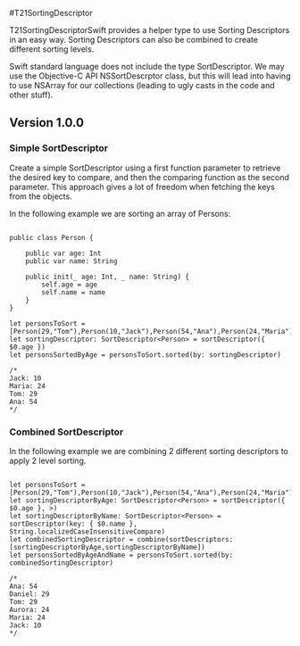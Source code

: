 #T21SortingDescriptor

T21SortingDescriptorSwift provides a helper type to use Sorting Descriptors in an easy way. Sorting Descriptors can also be combined to create different sorting levels.

Swift standard language does not include the type SortDescriptor. We may use the Objective-C API NSSortDescrptor class, but this will lead into having to use NSArray for our collections (leading to ugly casts in the code and other stuff). 

## Version 1.0.0


### Simple SortDescriptor

Create a simple SortDescriptor using a first function parameter to retrieve the desired key to compare, and then the comparing function as the second parameter. This approach gives a lot of freedom when fetching the keys from the objects.

In the following example we are sorting an array of Persons:

```

public class Person {
    
    public var age: Int
    public var name: String
    
    public init(_ age: Int, _ name: String) {
        self.age = age
        self.name = name
    }
}

let personsToSort = [Person(29,"Tom"),Person(10,"Jack"),Person(54,"Ana"),Person(24,"Maria")]
let sortingDescriptor: SortDescriptor<Person> = sortDescriptor({ $0.age })
let personsSortedByAge = personsToSort.sorted(by: sortingDescriptor)

/*
Jack: 10
Maria: 24
Tom: 29
Ana: 54
*/

```

### Combined SortDescriptor

In the following example we are combining 2 different sorting descriptors to apply 2 level sorting.

```

let personsToSort = [Person(29,"Tom"),Person(10,"Jack"),Person(54,"Ana"),Person(24,"Maria"),Person(24,"Aurora"),Person(29,"Daniel")]
let sortingDescriptorByAge: SortDescriptor<Person> = sortDescriptor({ $0.age }, >)
let sortingDescriptorByName: SortDescriptor<Person> = sortDescriptor(key: { $0.name }, String.localizedCaseInsensitiveCompare)
let combinedSortingDescriptor = combine(sortDescriptors: [sortingDescriptorByAge,sortingDescriptorByName])
let personsSortedByAgeAndName = personsToSort.sorted(by: combinedSortingDescriptor)

/*
Ana: 54
Daniel: 29
Tom: 29
Aurora: 24
Maria: 24
Jack: 10
*/

```
